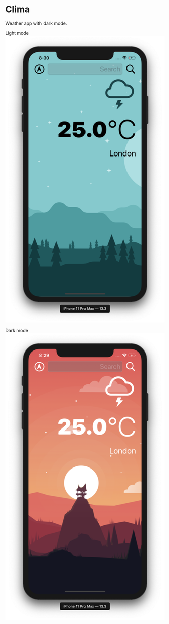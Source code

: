 # Clima

Weather app with dark mode.

Light mode
![ClimaLightMode](Clima_app_light_mode.png)

Dark mode
![ClimaDarkMode](Clima_app_dark_mode.png)
